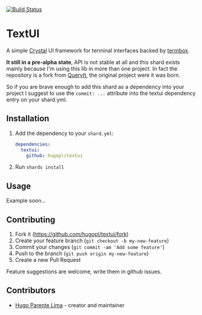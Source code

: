 [![Build Status](https://travis-ci.org/hugopl/textui.svg?branch=master)](https://travis-ci.org/hugopl/textui)

# TextUI

A simple [Crystal](https://https://crystal-lang.org/) UI framework for terminal interfaces backed by [termbox](https://github.com/nsf/termbox).

**It still in a pre-alpha state**, API is not stable at all and this shard exists mainly because I'm using this lib in more than one project. In fact the repository is a fork from [QueryIt](https://github.com/hugopl/queryit), the original project were it was born.

So if you are brave enough to add this shard as a dependency into your project I suggest to use the `commit: ...` attribute into the textui dependency entry on your shard.yml.

## Installation

1. Add the dependency to your `shard.yml`:

   ```yaml
   dependencies:
     textui:
       github: hugopl/textui
   ```

2. Run `shards install`

## Usage

Example soon...

## Contributing

1. Fork it (<https://github.com/hugopl/textui/fork>)
2. Create your feature branch (`git checkout -b my-new-feature`)
3. Commit your changes (`git commit -am 'Add some feature'`)
4. Push to the branch (`git push origin my-new-feature`)
5. Create a new Pull Request

Feature suggestions are welcome, write them in github issues.

## Contributors

- [Hugo Parente Lima](https://github.com/hugopl) - creator and maintainer
